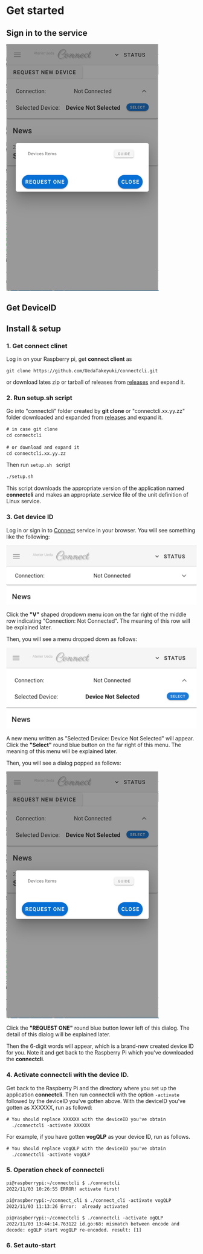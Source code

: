 # Get started

## Sign in to the service
![](./ss.2022-08-10.13.56.36.png)
## Get DeviceID
## Install & setup

### 1. Get connect clinet
Log in on your Raspberry pi, get **connect client** as 

```bash:
git clone https://github.com/UedaTakeyuki/connectcli.git
```

or download lates zip or tarball of releases from [releases](https://github.com/UedaTakeyuki/connectcli/releases/) and expand it.

### 2. Run setup.sh script
Go into "connectcli" folder created by **git clone** or "connectcli.xx.yy.zz" folder downloaded and expanded from [releases](https://github.com/UedaTakeyuki/connectcli/releases/) and expand it.

```bash:
# in case git clone
cd connectcli

# or download and expand it
cd connectcli.xx.yy.zz
```

Then run ``setup.sh `` script

```bash
./setup.sh
```

This script downloads the appropriate version of the application named **connectcli** and makes an appropriate .service file of the unit definition of Linux service. 

### 3. Get device ID

Log in or sign in to [Connect](https://connect.uedasoft.com/) service in your browser. You will see something like the following:

![](./ss.2022-10-31.20.46.50.png)

Click the **"V"** shaped dropdown menu icon on the far right of the middle row indicating "Connection: Not Connected". The meaning of this row will be explained later.

Then, you will see a menu dropped down as follows:

![](./ss.2022-10-31.20.47.06.png)

A new menu written as "Selected Device: Device Not Selected" will appear. 
Click the **"Select"** round blue button on the far right of this menu. 
The meaning of this menu will be explained later.

Then, you will see a dialog popped as follows:

![](./ss.2022-08-10.13.56.36.png)

Click the **"REQUEST ONE"** round blue button lower left of this dialog. The detail of this dialog will be explained later.

Then the 6-digit words will appear, which is a brand-new created device ID for you. Note it and get back to the Raspberry Pi which you've downloaded the **connectcli**. 

### 4. Activate connectcli with the device ID.
Get back to the Raspberry Pi and the directory where you set up the application **connectcli**. Then run connectcli with the option ``-activate`` followed by the deviceID you've gotten above. With the deviceID you've gotten as XXXXXX, run as followd:

```bash:
# You should replace XXXXXX with the deviceID you've obtain
  ./connectcli -activate XXXXXX
```

For example, if you have gotten **vogQLP** as your device ID, run as follows.

```bash:
# You should replace vogQLP with the deviceID you've obtain
  ./connectcli -activate vogQLP
```

### 5. Operation check of connectcli

```bash:
pi@raspberrypi:~/connectcli $ ./connectcli 
2022/11/03 10:26:55 ERROR! activate first!
```

```bash:
pi@raspberrypi:~/connect_cli $ ./connect_cli -activate vogQLP
2022/11/03 11:13:26 Error:  already activated
```

```bash:
pi@raspberrypi:~/connectcli $ ./connectcli -activate ogQLP
2022/11/03 13:44:14.763122 id.go:68: mismatch between encode and decode: ogQLP start vogQLP re-encoded. result: [1]
```
### 6. Set auto-start
